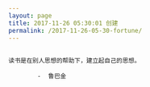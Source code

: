 ```yaml
---
layout: page
title: 2017-11-26 05:30:01 创建
permalink: /2017-11-26-05-30-fortune/
---
```

```

读书是在别人思想的帮助下，建立起自己的思想。

        -  鲁巴金

```
